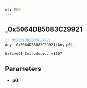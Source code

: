 ```yaml
---
ns: PED
---
```

## _0x5064DB5083C29921

```c
// 0x5064DB5083C29921
Any _0x5064DB5083C29921(Any p0);
```

```
NativeDB Introduced: v1207
```

## Parameters
* **p0**:
